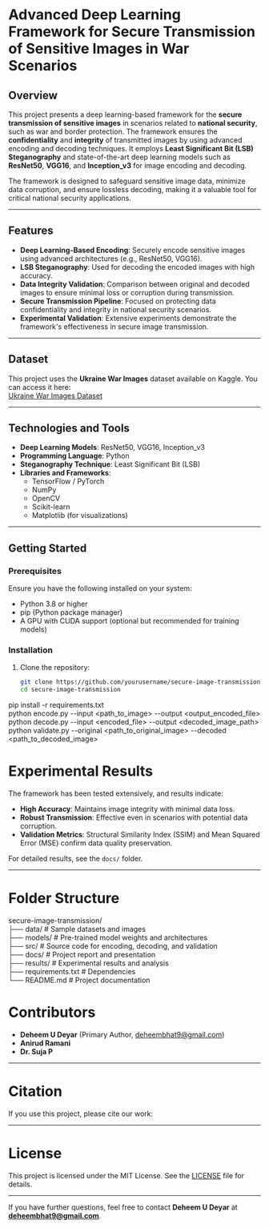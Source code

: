 # Advanced Deep Learning Framework for Secure Transmission of Sensitive Images in War Scenarios

## Overview  
This project presents a deep learning-based framework for the **secure transmission of sensitive images** in scenarios related to **national security**, such as war and border protection. The framework ensures the **confidentiality** and **integrity** of transmitted images by using advanced encoding and decoding techniques. It employs **Least Significant Bit (LSB) Steganography** and state-of-the-art deep learning models such as **ResNet50**, **VGG16**, and **Inception_v3** for image encoding and decoding.

The framework is designed to safeguard sensitive image data, minimize data corruption, and ensure lossless decoding, making it a valuable tool for critical national security applications.

---

## Features  
- **Deep Learning-Based Encoding**: Securely encode sensitive images using advanced architectures (e.g., ResNet50, VGG16).  
- **LSB Steganography**: Used for decoding the encoded images with high accuracy.  
- **Data Integrity Validation**: Comparison between original and decoded images to ensure minimal loss or corruption during transmission.  
- **Secure Transmission Pipeline**: Focused on protecting data confidentiality and integrity in national security scenarios.  
- **Experimental Validation**: Extensive experiments demonstrate the framework's effectiveness in secure image transmission.

---

## Dataset  
This project uses the **Ukraine War Images** dataset available on Kaggle. You can access it here:  
[Ukraine War Images Dataset](https://www.kaggle.com/datasets/mathurinache/ukraine-war-images)  

---

## Technologies and Tools  
- **Deep Learning Models**: ResNet50, VGG16, Inception_v3  
- **Programming Language**: Python  
- **Steganography Technique**: Least Significant Bit (LSB)  
- **Libraries and Frameworks**:  
  - TensorFlow / PyTorch  
  - NumPy  
  - OpenCV  
  - Scikit-learn  
  - Matplotlib (for visualizations)  

---

## Getting Started  

### Prerequisites  
Ensure you have the following installed on your system:  
- Python 3.8 or higher  
- pip (Python package manager)  
- A GPU with CUDA support (optional but recommended for training models)  

### Installation  
1. Clone the repository:  
   ```bash  
   git clone https://github.com/yourusername/secure-image-transmission.git  
   cd secure-image-transmission  
pip install -r requirements.txt  
python encode.py --input <path_to_image> --output <output_encoded_file>  
python decode.py --input <encoded_file> --output <decoded_image_path>  
python validate.py --original <path_to_original_image> --decoded <path_to_decoded_image>  

# Experimental Results  
The framework has been tested extensively, and results indicate:  

- **High Accuracy**: Maintains image integrity with minimal data loss.  
- **Robust Transmission**: Effective even in scenarios with potential data corruption.  
- **Validation Metrics**: Structural Similarity Index (SSIM) and Mean Squared Error (MSE) confirm data quality preservation.  

For detailed results, see the `docs/` folder.  

---

# Folder Structure  
 
secure-image-transmission/  
├── data/                 # Sample datasets and images  
├── models/               # Pre-trained model weights and architectures  
├── src/                  # Source code for encoding, decoding, and validation  
├── docs/                 # Project report and presentation  
├── results/              # Experimental results and analysis  
├── requirements.txt      # Dependencies  
└── README.md             # Project documentation  

# Contributors  
- **Deheem U Deyar** (Primary Author, deheembhat9@gmail.com)  
- **Anirud Ramani**  
- **Dr. Suja P**  

---

# Citation  
If you use this project, please cite our work:  


---

# License  
This project is licensed under the MIT License. See the [LICENSE](LICENSE) file for details.  

---

If you have further questions, feel free to contact **Deheem U Deyar** at **deheembhat9@gmail.com**.  
